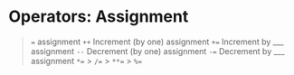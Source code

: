 # Operators: Assignment

> `=` assignment
> `++` Increment (by one) assignment
> `+=` Increment by \_\_\_ assignment
> `--` Decrement (by one) assignment
> `-=` Decrement by \_\_\_ assignment
> `*=` > `/=` > `**=` > `%=`
